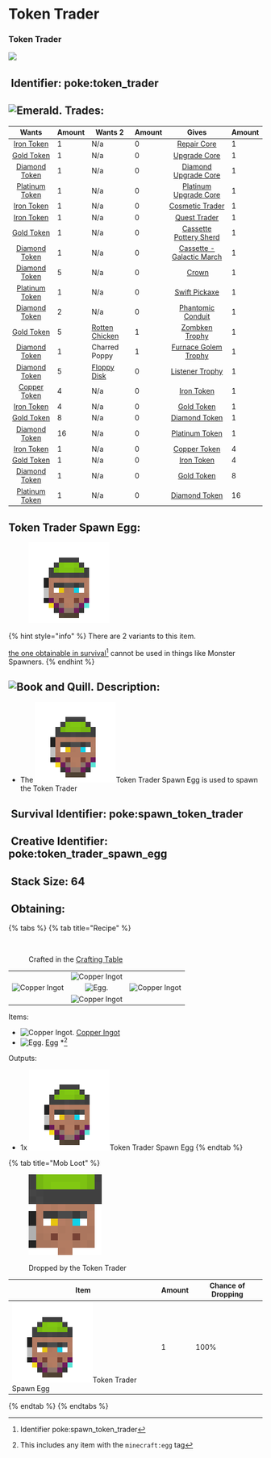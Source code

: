 # Token Trader

### Token Trader

![](https://github.com/ItsMePok/PFE/assets/136857747/e617b7b6-e886-44d4-9124-01af48928695)

## <img src="https://minecraft.wiki/images/Name_Tag_JE2_BE2.png?cbdc1" alt="" data-size="line"> Identifier: **poke:token\_trader** <a href="#identifier" id="identifier"></a>

## <img src="https://minecraft.wiki/images/Emerald_JE3_BE3.png?4c5f3" alt="Emerald." data-size="line"> Trades:

<table><thead><tr><th align="center">Wants</th><th data-type="number">Amount</th><th>Wants 2</th><th data-type="number">Amount</th><th align="center">Gives</th><th data-type="number">Amount</th></tr></thead><tbody><tr><td align="center"><a href="../../items/currency/tokens/iron-token.md"><img src="https://github.com/ItsMePok/PFE/assets/136857747/aa3d5a31-9866-4bd1-bc09-ba7fa6775f7e" alt="" data-size="line">Iron Token</a></td><td>1</td><td>N/a</td><td>0</td><td align="center"><a href="../../items/cores/repair-core.md"><img src="https://github.com/ItsMePok/PFE/assets/136857747/f15d8501-f297-4a77-b6de-3681297cdb09" alt="" data-size="line">Repair Core</a></td><td>1</td></tr><tr><td align="center"><a href="../../items/currency/tokens/gold-token.md"><img src="https://github.com/ItsMePok/PFE/assets/136857747/76b75bd2-9056-44b3-b46a-50dd77c6abf5" alt="" data-size="line">Gold Token</a></td><td>1</td><td>N/a</td><td>0</td><td align="center"><a href="../../items/cores/upgrade-core.md"><img src="https://github.com/ItsMePok/PFE/assets/136857747/38584129-72d6-42b8-a69b-cd3b461025e8" alt="" data-size="line">Upgrade Core</a></td><td>1</td></tr><tr><td align="center"><a href="../../items/currency/tokens/diamond-token.md"><img src="https://github.com/ItsMePok/PFE/assets/136857747/f68ea41f-65d4-45b0-8cee-a31677ddb317" alt="" data-size="line">Diamond Token</a></td><td>1</td><td>N/a</td><td>0</td><td align="center"><a href="../../items/cores/diamond-upgrade-core.md"><img src="https://github.com/ItsMePok/PFE/assets/136857747/cd2e69eb-3e99-470c-89c4-ddf91c05de21" alt="" data-size="line">Diamond Upgrade Core </a></td><td>1</td></tr><tr><td align="center"><a href="../../items/currency/tokens/platinum-token.md"><img src="https://github.com/ItsMePok/PFE/assets/136857747/3fe0c3ab-ab8d-4667-ac7b-907b42fcaba1" alt="" data-size="line">Platinum Token</a></td><td>1</td><td>N/a</td><td>0</td><td align="center"><a href="../../items/cores/platinum-upgrade-core.md"><img src="https://github.com/ItsMePok/PFE/assets/136857747/31a3075a-f2ec-4825-8333-e93509fcc6ca" alt="" data-size="line">Platinum Upgrade Core</a></td><td>1</td></tr><tr><td align="center"><a href="../../items/currency/tokens/iron-token.md"><img src="https://github.com/ItsMePok/PFE/assets/136857747/aa3d5a31-9866-4bd1-bc09-ba7fa6775f7e" alt="" data-size="line">Iron Token</a></td><td>1</td><td>N/a</td><td>0</td><td align="center"><a href="cosmetic-trader.md"><img src="https://github.com/user-attachments/assets/165d9f7e-b6ed-44fb-992a-fb844f0704e3" alt="" data-size="line">Cosmetic Trader</a></td><td>1</td></tr><tr><td align="center"><a href="../../items/currency/tokens/iron-token.md"><img src="https://github.com/ItsMePok/PFE/assets/136857747/aa3d5a31-9866-4bd1-bc09-ba7fa6775f7e" alt="" data-size="line">Iron Token</a></td><td>1</td><td>N/a</td><td>0</td><td align="center"><a href="quest-trader.md"><img src="https://github.com/user-attachments/assets/30ef4637-a970-4ab3-a916-cab0111aca3e" alt="" data-size="line">Quest Trader</a></td><td>1</td></tr><tr><td align="center"><a href="../../items/currency/tokens/gold-token.md"><img src="https://github.com/ItsMePok/PFE/assets/136857747/76b75bd2-9056-44b3-b46a-50dd77c6abf5" alt="" data-size="line">Gold Token</a></td><td>1</td><td>N/a</td><td>0</td><td align="center"><img src="https://github.com/user-attachments/assets/c51d3165-1d65-4379-8ba5-9bba09e201c0" alt="" data-size="line"><a href="../../blocks/pottery-sherds/cassette-pottery-sherd.md">Cassette Pottery Sherd</a></td><td>1</td></tr><tr><td align="center"><a href="../../items/currency/tokens/diamond-token.md"><img src="https://github.com/ItsMePok/PFE/assets/136857747/f68ea41f-65d4-45b0-8cee-a31677ddb317" alt="" data-size="line">Diamond Token</a></td><td>1</td><td>N/a</td><td>0</td><td align="center"><a href="../../items/cassettes/pfe-music-cassettes/galactic-march.md">Cassette - Galactic March</a></td><td>1</td></tr><tr><td align="center"><a href="../../items/currency/tokens/diamond-token.md"><img src="https://github.com/ItsMePok/PFE/assets/136857747/f68ea41f-65d4-45b0-8cee-a31677ddb317" alt="" data-size="line">Diamond Token</a></td><td>5</td><td>N/a</td><td>0</td><td align="center"><img src="https://github.com/ItsMePok/PFE/assets/136857747/a1fafa0c-dbd2-44b1-a966-b38b931d25d3" alt="" data-size="line"> <a href="../../armor/cosmetics/helmet-cosmetics/crown.md">Crown</a></td><td>1</td></tr><tr><td align="center"><a href="../../items/currency/tokens/platinum-token.md"><img src="https://github.com/ItsMePok/PFE/assets/136857747/3fe0c3ab-ab8d-4667-ac7b-907b42fcaba1" alt="" data-size="line">Platinum Token</a></td><td>1</td><td>N/a</td><td>0</td><td align="center"><a href="../../tools/pickaxes/swift-pickaxe.md">Swift Pickaxe</a></td><td>1</td></tr><tr><td align="center"><a href="../../items/currency/tokens/diamond-token.md"><img src="https://github.com/ItsMePok/PFE/assets/136857747/f68ea41f-65d4-45b0-8cee-a31677ddb317" alt="" data-size="line">Diamond Token</a></td><td>2</td><td>N/a</td><td>0</td><td align="center"><a href="../../blocks/automation/phantomic-conduit.md">Phantomic Conduit</a></td><td>1</td></tr><tr><td align="center"><a href="../../items/currency/tokens/gold-token.md"><img src="https://github.com/ItsMePok/PFE/assets/136857747/76b75bd2-9056-44b3-b46a-50dd77c6abf5" alt="" data-size="line">Gold Token</a></td><td>5</td><td><a href="../../items/boss-drops/rotten-chicken.md"><img src="https://github.com/user-attachments/assets/34d03e37-9cd2-4047-b7cf-a83b0ce93f99" alt="" data-size="line">Rotten Chicken</a></td><td>1</td><td align="center"><a href="../../blocks/trophies/zombken-trophy.md"><img src="https://github.com/user-attachments/assets/720f2c1f-f6a1-42b5-ac30-12ed6e134a52" alt="" data-size="line">Zombken Trophy</a></td><td>1</td></tr><tr><td align="center"><a href="../../items/currency/tokens/diamond-token.md"><img src="https://github.com/ItsMePok/PFE/assets/136857747/f68ea41f-65d4-45b0-8cee-a31677ddb317" alt="" data-size="line">Diamond Token</a></td><td>1</td><td>Charred Poppy</td><td>1</td><td align="center"><a href="../../blocks/trophies/furnace-golem-trophy.md"><img src="https://github.com/user-attachments/assets/866e482f-f9ec-4b86-ab6c-92002e52fb24" alt="" data-size="line">Furnace Golem Trophy</a></td><td>1</td></tr><tr><td align="center"><a href="../../items/currency/tokens/diamond-token.md"><img src="https://github.com/ItsMePok/PFE/assets/136857747/f68ea41f-65d4-45b0-8cee-a31677ddb317" alt="" data-size="line">Diamond Token</a></td><td>5</td><td><a href="../../items/boss-drops/floppy-disk.md"><img src="https://github.com/ItsMePok/PFE/assets/136857747/e9d33ff5-9520-4b5d-99f6-33a9906ee64b" alt="" data-size="line">Floppy Disk</a></td><td>0</td><td align="center"><a href="../../blocks/trophies/listener-trophy.md"><img src="https://github.com/user-attachments/assets/654b5911-e9c4-4ad7-b7e8-d4fcd87d0151" alt="" data-size="line">Listener Trophy</a></td><td>1</td></tr><tr><td align="center"><a href="../../items/currency/tokens/copper-token.md"><img src="https://github.com/ItsMePok/PFE/assets/136857747/1c78ba2a-4a5b-4b7b-83ff-ed21aa75ebd8" alt="" data-size="line">Copper Token</a></td><td>4</td><td>N/a</td><td>0</td><td align="center"><a href="../../items/currency/tokens/iron-token.md"><img src="https://github.com/ItsMePok/PFE/assets/136857747/aa3d5a31-9866-4bd1-bc09-ba7fa6775f7e" alt="" data-size="line">Iron Token</a></td><td>1</td></tr><tr><td align="center"><a href="../../items/currency/tokens/iron-token.md"><img src="https://github.com/ItsMePok/PFE/assets/136857747/aa3d5a31-9866-4bd1-bc09-ba7fa6775f7e" alt="" data-size="line">Iron Token</a></td><td>4</td><td>N/a</td><td>0</td><td align="center"><a href="../../items/currency/tokens/gold-token.md"><img src="https://github.com/ItsMePok/PFE/assets/136857747/76b75bd2-9056-44b3-b46a-50dd77c6abf5" alt="" data-size="line">Gold Token</a></td><td>1</td></tr><tr><td align="center"><a href="../../items/currency/tokens/gold-token.md"><img src="https://github.com/ItsMePok/PFE/assets/136857747/76b75bd2-9056-44b3-b46a-50dd77c6abf5" alt="" data-size="line">Gold Token</a></td><td>8</td><td>N/a</td><td>0</td><td align="center"><a href="../../items/currency/tokens/diamond-token.md"><img src="https://github.com/ItsMePok/PFE/assets/136857747/f68ea41f-65d4-45b0-8cee-a31677ddb317" alt="" data-size="line">Diamond Token</a></td><td>1</td></tr><tr><td align="center"><a href="../../items/currency/tokens/diamond-token.md"><img src="https://github.com/ItsMePok/PFE/assets/136857747/f68ea41f-65d4-45b0-8cee-a31677ddb317" alt="" data-size="line">Diamond Token</a></td><td>16</td><td>N/a</td><td>0</td><td align="center"><a href="../../items/currency/tokens/platinum-token.md"><img src="https://github.com/ItsMePok/PFE/assets/136857747/3fe0c3ab-ab8d-4667-ac7b-907b42fcaba1" alt="" data-size="line">Platinum Token</a></td><td>1</td></tr><tr><td align="center"><a href="../../items/currency/tokens/iron-token.md"><img src="https://github.com/ItsMePok/PFE/assets/136857747/aa3d5a31-9866-4bd1-bc09-ba7fa6775f7e" alt="" data-size="line">Iron Token</a></td><td>1</td><td>N/a</td><td>0</td><td align="center"><a href="../../items/currency/tokens/copper-token.md"><img src="https://github.com/ItsMePok/PFE/assets/136857747/1c78ba2a-4a5b-4b7b-83ff-ed21aa75ebd8" alt="" data-size="line">Copper Token</a></td><td>4</td></tr><tr><td align="center"><a href="../../items/currency/tokens/gold-token.md"><img src="https://github.com/ItsMePok/PFE/assets/136857747/76b75bd2-9056-44b3-b46a-50dd77c6abf5" alt="" data-size="line">Gold Token</a></td><td>1</td><td>N/a</td><td>0</td><td align="center"><a href="../../items/currency/tokens/iron-token.md"><img src="https://github.com/ItsMePok/PFE/assets/136857747/aa3d5a31-9866-4bd1-bc09-ba7fa6775f7e" alt="" data-size="line">Iron Token</a></td><td>4</td></tr><tr><td align="center"><a href="../../items/currency/tokens/diamond-token.md"><img src="https://github.com/ItsMePok/PFE/assets/136857747/f68ea41f-65d4-45b0-8cee-a31677ddb317" alt="" data-size="line">Diamond Token</a></td><td>1</td><td>N/a</td><td>0</td><td align="center"><a href="../../items/currency/tokens/gold-token.md"><img src="https://github.com/ItsMePok/PFE/assets/136857747/76b75bd2-9056-44b3-b46a-50dd77c6abf5" alt="" data-size="line">Gold Token</a></td><td>8</td></tr><tr><td align="center"><a href="../../items/currency/tokens/platinum-token.md"><img src="https://github.com/ItsMePok/PFE/assets/136857747/3fe0c3ab-ab8d-4667-ac7b-907b42fcaba1" alt="" data-size="line">Platinum Token</a></td><td>1</td><td>N/a</td><td>0</td><td align="center"><a href="../../items/currency/tokens/diamond-token.md"><img src="https://github.com/ItsMePok/PFE/assets/136857747/f68ea41f-65d4-45b0-8cee-a31677ddb317" alt="" data-size="line">Diamond Token</a></td><td>16</td></tr></tbody></table>

## Token Trader Spawn Egg:

<figure><img src="https://github.com/ItsMePok/PFE/blob/wikiAssets/wikiMain/token_trader_spawn_egg.png?raw=true" alt=""><figcaption></figcaption></figure>

{% hint style="info" %}
There are 2 variants to this item.

[the one obtainable in survival](#user-content-fn-1)[^1] cannot be used in things like Monster Spawners.
{% endhint %}

## <img src="https://minecraft.wiki/images/Book_and_Quill_JE2_BE2.png?2128f" alt="Book and Quill." data-size="line"> Description: <a href="#description" id="description"></a>

* The  <img src="https://github.com/ItsMePok/PFE/blob/wikiAssets/wikiMain/token_trader_spawn_egg.png?raw=true" alt="Token Trader Spawn Egg." data-size="line">Token Trader Spawn Egg is used to spawn the Token Trader

## <img src="https://minecraft.wiki/images/Name_Tag_JE2_BE2.png?cbdc1" alt="" data-size="line"> Survival Identifier: **poke:spawn\_token\_trader** <a href="#identifier" id="identifier"></a>

## <img src="https://minecraft.wiki/images/Name_Tag_JE2_BE2.png?cbdc1" alt="" data-size="line"> Creative Identifier: **poke:token\_trader\_spawn\_egg** <a href="#identifier" id="identifier"></a>

## <img src="https://minecraft.wiki/images/Light_Gray_Bundle_JE1_BE1.png?b552e" alt="" data-size="line"> Stack Size: 64 <a href="#stack-size" id="stack-size"></a>

## <img src="https://minecraft.wiki/images/thumb/Crafting_Table_JE4_BE3.png/150px-Crafting_Table_JE4_BE3.png?5767f" alt="" data-size="line"> Obtaining: <a href="#obtaining" id="obtaining"></a>

{% tabs %}
{% tab title="Recipe" %}
<figure><img src="https://minecraft.wiki/images/thumb/Crafting_Table_JE4_BE3.png/150px-Crafting_Table_JE4_BE3.png?5767f" alt=""><figcaption><p>Crafted in the <a href="https://minecraft.wiki/w/Crafting_Table">Crafting Table</a></p></figcaption></figure>

|                                                                                                |                                                                                                |                                                                                                |
| :--------------------------------------------------------------------------------------------: | :--------------------------------------------------------------------------------------------: | :--------------------------------------------------------------------------------------------: |
|                                                                                                | ![Copper Ingot](https://minecraft.wiki/images/Copper_Ingot_JE2_BE1.png?0d410\&format=original) |                                                                                                |
| ![Copper Ingot](https://minecraft.wiki/images/Copper_Ingot_JE2_BE1.png?0d410\&format=original) |          ![Egg.](https://minecraft.wiki/images/Egg_JE2_BE2.png?495d9\&format=original)         | ![Copper Ingot](https://minecraft.wiki/images/Copper_Ingot_JE2_BE1.png?0d410\&format=original) |
|                                                                                                | ![Copper Ingot](https://minecraft.wiki/images/Copper_Ingot_JE2_BE1.png?0d410\&format=original) |                                                                                                |

Items:

* <img src="https://minecraft.wiki/images/Copper_Ingot_JE2_BE1.png?0d410&#x26;format=original" alt="Copper Ingot." data-size="line"> [Copper Ingot](https://minecraft.wiki/w/Copper_Ingot)
* <img src="https://minecraft.wiki/images/Egg_JE2_BE2.png?495d9&#x26;format=original" alt="Egg." data-size="line"> [Egg](https://minecraft.wiki/w/Egg) \*[^2]

Outputs:

* 1x  <img src="https://github.com/ItsMePok/PFE/blob/wikiAssets/wikiMain/token_trader_spawn_egg.png?raw=true" alt="Token Trader Spawn Egg." data-size="line">Token Trader Spawn Egg
{% endtab %}

{% tab title="Mob Loot" %}
<figure><img src="https://github.com/ItsMePok/PFE/blob/wikiAssets/entity_icon/TokenTrader.png?raw=true" alt=""><figcaption><p>Dropped by the Token Trader</p></figcaption></figure>

| Item                                                                                                                                                                           | Amount | Chance of Dropping |
| ------------------------------------------------------------------------------------------------------------------------------------------------------------------------------ | ------ | ------------------ |
|  <img src="https://github.com/ItsMePok/PFE/blob/wikiAssets/wikiMain/token_trader_spawn_egg.png?raw=true" alt="Token Trader Spawn Egg." data-size="line">Token Trader Spawn Egg | 1      | 100%               |
{% endtab %}
{% endtabs %}

[^1]: Identifier poke:spawn\_token\_trader

[^2]: This includes any item with the `minecraft:egg` tag
